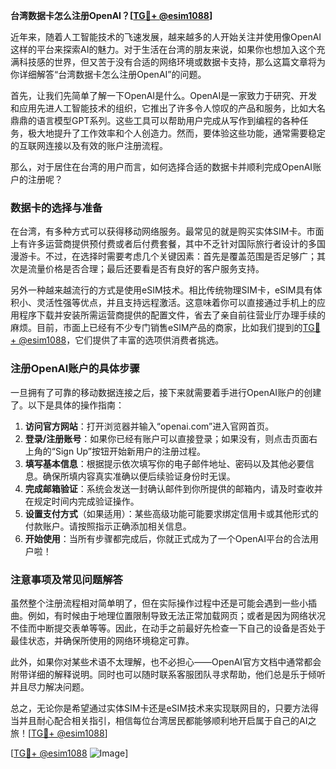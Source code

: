 **台湾数据卡怎么注册OpenAI？[[TG💪+ @esim1088](https://t.me/s/esim1088)]**

近年来，随着人工智能技术的飞速发展，越来越多的人开始关注并使用像OpenAI这样的平台来探索AI的魅力。对于生活在台湾的朋友来说，如果你也想加入这个充满科技感的世界，但又苦于没有合适的网络环境或数据卡支持，那么这篇文章将为你详细解答“台湾数据卡怎么注册OpenAI”的问题。

首先，让我们先简单了解一下OpenAI是什么。OpenAI是一家致力于研究、开发和应用先进人工智能技术的组织，它推出了许多令人惊叹的产品和服务，比如大名鼎鼎的语言模型GPT系列。这些工具可以帮助用户完成从写作到编程的各种任务，极大地提升了工作效率和个人创造力。然而，要体验这些功能，通常需要稳定的互联网连接以及有效的账户注册流程。

那么，对于居住在台湾的用户而言，如何选择合适的数据卡并顺利完成OpenAI账户的注册呢？

### 数据卡的选择与准备

在台湾，有多种方式可以获得移动网络服务。最常见的就是购买实体SIM卡。市面上有许多运营商提供预付费或者后付费套餐，其中不乏针对国际旅行者设计的多国漫游卡。不过，在选择时需要考虑几个关键因素：首先是覆盖范围是否足够广；其次是流量价格是否合理；最后还要看是否有良好的客户服务支持。

另外一种越来越流行的方式是使用eSIM技术。相比传统物理SIM卡，eSIM具有体积小、灵活性强等优点，并且支持远程激活。这意味着你可以直接通过手机上的应用程序下载并安装所需运营商提供的配置文件，省去了亲自前往营业厅办理手续的麻烦。目前，市面上已经有不少专门销售eSIM产品的商家，比如我们提到的[TG💪+ @esim1088](https://t.me/s/esim1088)，它们提供了丰富的选项供消费者挑选。

### 注册OpenAI账户的具体步骤

一旦拥有了可靠的移动数据连接之后，接下来就需要着手进行OpenAI账户的创建了。以下是具体的操作指南：

1. **访问官方网站**：打开浏览器并输入“openai.com”进入官网首页。
2. **登录/注册账号**：如果你已经有账户可以直接登录；如果没有，则点击页面右上角的“Sign Up”按钮开始新用户的注册过程。
3. **填写基本信息**：根据提示依次填写你的电子邮件地址、密码以及其他必要信息。确保所填内容真实准确以便后续验证身份时无误。
4. **完成邮箱验证**：系统会发送一封确认邮件到你所提供的邮箱内，请及时查收并在规定时间内完成验证操作。
5. **设置支付方式**（如果适用）：某些高级功能可能要求绑定信用卡或其他形式的付款账户。请按照指示正确添加相关信息。
6. **开始使用**：当所有步骤都完成后，你就正式成为了一个OpenAI平台的合法用户啦！

### 注意事项及常见问题解答

虽然整个注册流程相对简单明了，但在实际操作过程中还是可能会遇到一些小插曲。例如，有时候由于地理位置限制导致无法正常加载网页；或者是因为网络状况不佳而中断提交表单等等。因此，在动手之前最好先检查一下自己的设备是否处于最佳状态，并确保所使用的网络环境稳定可靠。

此外，如果你对某些术语不太理解，也不必担心——OpenAI官方文档中通常都会附带详细的解释说明。同时也可以随时联系客服团队寻求帮助，他们总是乐于倾听并且尽力解决问题。

总之，无论你是希望通过实体SIM卡还是eSIM技术来实现联网目的，只要方法得当并且耐心配合相关指引，相信每位台湾居民都能够顺利地开启属于自己的AI之旅！[[TG💪+ @esim1088](https://t.me/s/esim1088)]

[[TG💪+ @esim1088](https://t.me/s/esim1088) ![Image](https://i.postimg.cc/4NQfJmqS/Snipaste-2025-05-13-00-14-12.png)]